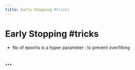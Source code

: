 ```yaml
---
title: Early Stopping #tricks
---
```


# Early Stopping #tricks
- No of epochs is a hyper parameter : to prevent overfitting

## …


















































































